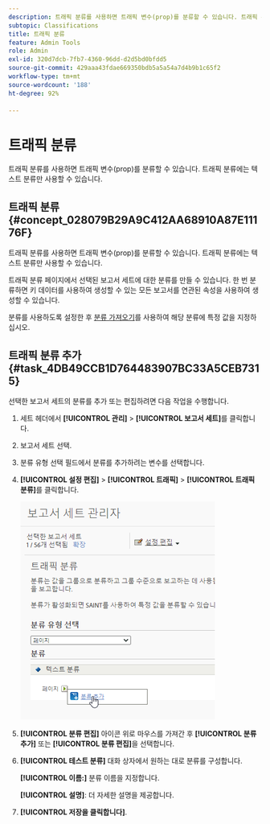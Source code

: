 ```yaml
---
description: 트래픽 분류를 사용하면 트래픽 변수(prop)를 분류할 수 있습니다. 트래픽 분류에는 텍스트 분류만 사용할 수 있습니다.
subtopic: Classifications
title: 트래픽 분류
feature: Admin Tools
role: Admin
exl-id: 320d7dcb-7fb7-4360-96dd-d2d5bd0bfdd5
source-git-commit: 429aaa43fdae669350bdb5a5a54a7d4b9b1c65f2
workflow-type: tm+mt
source-wordcount: '188'
ht-degree: 92%

---
```


# 트래픽 분류

트래픽 분류를 사용하면 트래픽 변수(prop)를 분류할 수 있습니다. 트래픽 분류에는 텍스트 분류만 사용할 수 있습니다.

## 트래픽 분류 {#concept_028079B29A9C412AA68910A87E11176F}

트래픽 분류를 사용하면 트래픽 변수(prop)를 분류할 수 있습니다. 트래픽 분류에는 텍스트 분류만 사용할 수 있습니다.

트래픽 분류 페이지에서 선택된 보고서 세트에 대한 분류를 만들 수 있습니다. 한 번 분류하면 키 데이터를 사용하여 생성할 수 있는 모든 보고서를 연관된 속성을 사용하여 생성할 수 있습니다.

분류를 사용하도록 설정한 후 [분류 가져오기](/help/components/classifications/importer/c-working-with-saint.md)를 사용하여 해당 분류에 특정 값을 지정하십시오.

## 트래픽 분류 추가 {#task_4DB49CCB1D764483907BC33A5CEB7315}

<!-- 

t_classification_add_traffic.xml

 -->

선택한 보고서 세트의 분류를 추가 또는 편집하려면 다음 작업을 수행합니다.

1. 세트 헤더에서 **[!UICONTROL 관리]** > **[!UICONTROL 보고서 세트]**&#x200B;를 클릭합니다.
1. 보고서 세트 선택.
1. **&#x200B;**&#x200B;분류 유형 선택 필드에서 분류를 추가하려는 변수를 선택합니다.
1. **[!UICONTROL 설정 편집]** > **[!UICONTROL 트래픽]** > **[!UICONTROL 트래픽 분류]**&#x200B;를 클릭합니다.

   ![단계 정보](/help/admin/admin/assets/traffic-classification.png)

1. **[!UICONTROL 분류 편집]** 아이콘 위로 마우스를 가져간 후 **[!UICONTROL 분류 추가]** 또는 **[!UICONTROL 분류 편집]**&#x200B;을 선택합니다.
1. **[!UICONTROL 테스트 분류]** 대화 상자에서 원하는 대로 분류를 구성합니다.

   **[!UICONTROL 이름:]** 분류 이름을 지정합니다.

   **[!UICONTROL 설명]**: 더 자세한 설명을 제공합니다.
1. **[!UICONTROL 저장을 클릭합니다]**.
